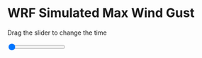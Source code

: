 <h1>WRF Simulated Max Wind Gust</h1>
<p>Drag the slider to change the time</p>

<div class="slidecontainer">
<input oninput='setImage(this)' class="slider" type="range" min="0" max="47" value="0" step="1" />
<img id='img'/>
</div>

<script>
var img = document.getElementById('img');
var img_array = ['/assets/images/wrf/w_wrfout_d01_2020-03-08_12:00:00.png',
'/assets/images/wrf/w_wrfout_d01_2020-03-08_13:00:00.png',
'/assets/images/wrf/w_wrfout_d01_2020-03-08_14:00:00.png',
'/assets/images/wrf/w_wrfout_d01_2020-03-08_15:00:00.png',
'/assets/images/wrf/w_wrfout_d01_2020-03-08_16:00:00.png',
'/assets/images/wrf/w_wrfout_d01_2020-03-08_17:00:00.png',
'/assets/images/wrf/w_wrfout_d01_2020-03-08_18:00:00.png',
'/assets/images/wrf/w_wrfout_d01_2020-03-08_19:00:00.png',
'/assets/images/wrf/w_wrfout_d01_2020-03-08_20:00:00.png',
'/assets/images/wrf/w_wrfout_d01_2020-03-08_21:00:00.png',
'/assets/images/wrf/w_wrfout_d01_2020-03-08_22:00:00.png',
'/assets/images/wrf/w_wrfout_d01_2020-03-08_23:00:00.png',
'/assets/images/wrf/w_wrfout_d01_2020-03-09_00:00:00.png',
'/assets/images/wrf/w_wrfout_d01_2020-03-09_01:00:00.png',
'/assets/images/wrf/w_wrfout_d01_2020-03-09_02:00:00.png',
'/assets/images/wrf/w_wrfout_d01_2020-03-09_03:00:00.png',
'/assets/images/wrf/w_wrfout_d01_2020-03-09_04:00:00.png',
'/assets/images/wrf/w_wrfout_d01_2020-03-09_05:00:00.png',
'/assets/images/wrf/w_wrfout_d01_2020-03-09_06:00:00.png',
'/assets/images/wrf/w_wrfout_d01_2020-03-09_07:00:00.png',
'/assets/images/wrf/w_wrfout_d01_2020-03-09_08:00:00.png',
'/assets/images/wrf/w_wrfout_d01_2020-03-09_09:00:00.png',
'/assets/images/wrf/w_wrfout_d01_2020-03-09_10:00:00.png',
'/assets/images/wrf/w_wrfout_d01_2020-03-09_11:00:00.png',
'/assets/images/wrf/w_wrfout_d01_2020-03-09_12:00:00.png',
'/assets/images/wrf/w_wrfout_d01_2020-03-09_13:00:00.png',
'/assets/images/wrf/w_wrfout_d01_2020-03-09_14:00:00.png',
'/assets/images/wrf/w_wrfout_d01_2020-03-09_15:00:00.png',
'/assets/images/wrf/w_wrfout_d01_2020-03-09_16:00:00.png',
'/assets/images/wrf/w_wrfout_d01_2020-03-09_17:00:00.png',
'/assets/images/wrf/w_wrfout_d01_2020-03-09_18:00:00.png',
'/assets/images/wrf/w_wrfout_d01_2020-03-09_19:00:00.png',
'/assets/images/wrf/w_wrfout_d01_2020-03-09_20:00:00.png',
'/assets/images/wrf/w_wrfout_d01_2020-03-09_21:00:00.png',
'/assets/images/wrf/w_wrfout_d01_2020-03-09_22:00:00.png',
'/assets/images/wrf/w_wrfout_d01_2020-03-09_23:00:00.png',
'/assets/images/wrf/w_wrfout_d01_2020-03-10_00:00:00.png',
'/assets/images/wrf/w_wrfout_d01_2020-03-10_01:00:00.png',
'/assets/images/wrf/w_wrfout_d01_2020-03-10_02:00:00.png',
'/assets/images/wrf/w_wrfout_d01_2020-03-10_03:00:00.png',
'/assets/images/wrf/w_wrfout_d01_2020-03-10_04:00:00.png',
'/assets/images/wrf/w_wrfout_d01_2020-03-10_05:00:00.png',
'/assets/images/wrf/w_wrfout_d01_2020-03-10_06:00:00.png',
'/assets/images/wrf/w_wrfout_d01_2020-03-10_07:00:00.png',
'/assets/images/wrf/w_wrfout_d01_2020-03-10_08:00:00.png',
'/assets/images/wrf/w_wrfout_d01_2020-03-10_09:00:00.png',
'/assets/images/wrf/w_wrfout_d01_2020-03-10_10:00:00.png',];
function setImage(obj)
{
        var value = obj.value;
        img.src = img_array[value];

}
</script>

